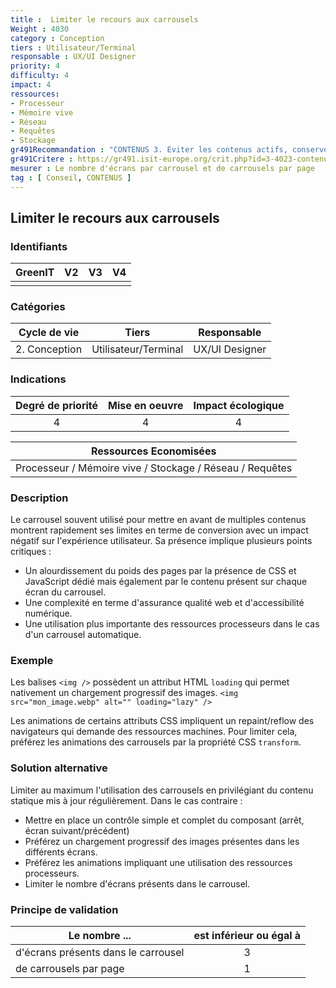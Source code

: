 ```yaml
---
title :  Limiter le recours aux carrousels
Weight : 4030
category : Conception
tiers : Utilisateur/Terminal
responsable : UX/UI Designer
priority: 4
difficulty: 4
impact: 4
ressources:
- Processeur
- Mémoire vive
- Réseau
- Requêtes
- Stockage
gr491Recommandation : "CONTENUS 3. Eviter les contenus actifs, conserver les contenus dynamiques sous contrôle de l'utilisateur"
gr491Critere : https://gr491.isit-europe.org/crit.php?id=3-4023-contenus-le-traitement-des-animations-consomme-des-ressources
mesurer : Le nombre d'écrans par carrousel et de carrousels par page
tag : [ Conseil, CONTENUS ]
---
```


## Limiter le recours aux carrousels

### Identifiants

| GreenIT |  V2  |  V3  |  V4  |
|:-------:|:----:|:----:|:----:|
|      |   |   |      |

### Catégories

| Cycle de vie |  Tiers  |  Responsable  |
|:---------:|:----:|:----:|
| 2. Conception | Utilisateur/Terminal | UX/UI Designer |

### Indications

| Degré de priorité |      Mise en oeuvre       |  Impact écologique    |
|:-------------------:|:-------------------------:|:---------------------:|
| 4 | 4 | 4 |

|Ressources Economisées   |
|:-----------------------: |
| Processeur / Mémoire vive / Stockage / Réseau / Requêtes |

### Description

Le carrousel souvent utilisé pour mettre en avant de multiples contenus montrent rapidement ses limites en terme de conversion avec un impact négatif sur l'expérience utilisateur. Sa présence implique plusieurs points critiques :
- Un alourdissement du poids des pages par la présence de CSS et JavaScript dédié mais également par le contenu présent sur chaque écran du carrousel.
- Une complexité en terme d'assurance qualité web et d'accessibilité numérique.
- Une utilisation plus importante des ressources processeurs dans le cas d'un carrousel automatique.

### Exemple

Les balises `<img />` possèdent un attribut HTML `loading` qui permet nativement un chargement progressif des images.
`<img src="mon_image.webp" alt="" loading="lazy" />`

Les animations de certains attributs CSS impliquent un repaint/reflow des navigateurs qui demande des ressources machines. Pour limiter cela, préférez les animations des carrousels par la propriété CSS `transform`.


### Solution alternative

Limiter au maximum l'utilisation des carrousels en privilégiant du contenu statique mis à jour régulièrement.
Dans le cas contraire :
- Mettre en place un contrôle simple et complet du composant (arrêt, écran suivant/précédent)
- Préférez un chargement progressif des images présentes dans les différents écrans.
- Préférez les animations impliquant une utilisation des ressources processeurs.
- Limiter le nombre d'écrans présents dans le carrousel.

### Principe de validation

| Le nombre ... | est inférieur ou égal à |
| ------------- | :---------------------: |
| d'écrans présents dans le carrousel  | 3 |
| de carrousels par page | 1 |
